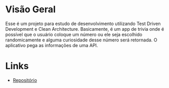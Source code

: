 # Visão Geral

Esse é um projeto para estudo de desenvolvimento utilizando Test Driven Development e Clean Architecture. Basicamente, é um app de trivia onde é possível que o usuário coloque um número ou ele seja escolhido randomicamente e alguma curiosidade desse número será retornada. O aplicativo pega as informações de uma API.

# Links

* [Repositório](https://github.com/Rafael-N-Moura/Trivia-TDD-and-ClearArchitecture-Study)